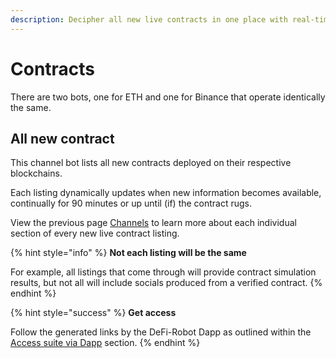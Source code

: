 ```yaml
---
description: Decipher all new live contracts in one place with real-time updates.
---
```


# Contracts

There are two bots, one for ETH and one for Binance that operate identically the same.

## All new contract

This channel bot lists all new contracts deployed on their respective blockchains.&#x20;

Each listing dynamically updates when new information becomes available, continually for 90 minutes or up until (if) the contract rugs.

View the previous page [Channels](./) to learn more about each individual section of every new live contract listing.

{% hint style="info" %}
**Not each listing will be the same**

For example, all listings that come through will provide contract simulation results, but not all will include socials produced from a verified contract.
{% endhint %}

{% hint style="success" %}
**Get access**

Follow the generated links by the DeFi-Robot Dapp as outlined within the [Access suite via Dapp](../../getting-started/access-suite-via-dapp.md) section.
{% endhint %}

